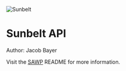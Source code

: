 
![Sunbelt](/assets/logo-no-background.png)


# Sunbelt API
Author: Jacob Bayer

Visit the [SAWP](https://github.com/jacob-bayer/SAWP) README for more information.
